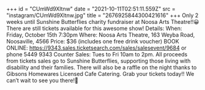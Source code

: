 +++
id = "CUmWd9Xltnw"
date = "2021-10-11T02:51:11.559Z"
src = "instagram/CUmWd9Xltnw.jpg"
title = "2676925844300421616"
+++
Only 2 weeks until Sunshine Butterflies charity fundraiser at Noosa Arts Theatre!!😀 There are still tickets available for this awesome show! Details: When: Friday, October 15th 7:30pm Where: Noosa Arts Theatre, 163 Weyba Road, Noosaville, 4566 Price: $36 (includes one free drink voucher) BOOK ONLINE: https://9343.sales.ticketsearch.com/sales/salesevent/9684 or phone 5449 9343 Counter Sales: Tues to Fri 10am to 2pm. All proceeds from tickets sales go to Sunshine Butterflies, supporting those living with disability and their families. There will also be a raffle on the night thanks to Gibsons Homewares Licensed Cafe Catering. Grab your tickets today!! We can’t wait to see you there!💜